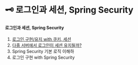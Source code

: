 # 🗝 로그인과 세션, Spring Security

#### 로그인과 세션, Spring Security

1. [로그인 구현/유지 with 쿠키, 세션](1.-with.md)
2. [다중 서버에서 로그인이 세션 유지될까?](2..md)
3. Spring Security 기본 로직 이해하
4. 로그인 구현 with Spring Security

